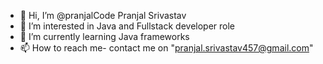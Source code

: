 - 👋 Hi, I’m @pranjalCode Pranjal Srivastav
- 👀 I’m interested in Java and Fullstack developer role
- 🌱 I’m currently learning Java frameworks
- 📫 How to reach me- contact me on "pranjal.srivastav457@gmail.com"

<!---
pranjalCode/pranjalCode is a ✨ special ✨ repository because its `README.md` (this file) appears on your GitHub profile.
You can click the Preview link to take a look at your changes.
--->
